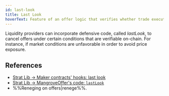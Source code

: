 ```yaml
---
id: last-look
title: Last Look
hoverText: Feature of an offer logic that verifies whether trade execution should be cancelled.
---
```


Liquidity providers can incorporate defensive code, called _lastLook_, to cancel offers under certain conditions that are verifiable on-chain. For instance, if market conditions are unfavorable in order to avoid price exposure. 

## References
* [Strat Lib -> Maker contracts' hooks: last look](../strat-lib/technical-references/main-hooks.md#last-look-before-trade)
* [Strat Lib -> MangroveOffer's code: `lastLook`](../strat-lib/technical-references/code/strats/src/strategies/MangroveOffer.md#lastlook)
* %%Reneging on offers|renege%%.
